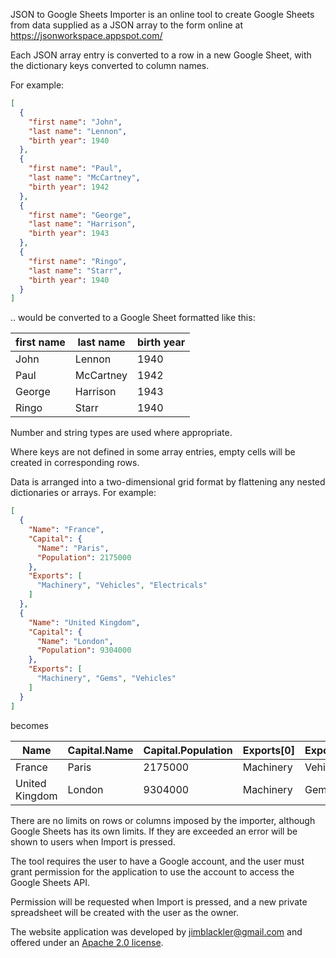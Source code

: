 JSON to Google Sheets Importer is an online tool to create Google Sheets from
data supplied as a JSON array to the form online at
https://jsonworkspace.appspot.com/

Each JSON array entry is converted to a row in a new Google Sheet, with the
dictionary keys converted to column names.

For example:

```json
[
  {
    "first name": "John",
    "last name": "Lennon",
    "birth year": 1940
  },
  {
    "first name": "Paul",
    "last name": "McCartney",
    "birth year": 1942
  },
  {
    "first name": "George",
    "last name": "Harrison",
    "birth year": 1943
  },
  {
    "first name": "Ringo",
    "last name": "Starr",
    "birth year": 1940
  }
]
```

.. would be converted to a Google Sheet formatted like this:

first name | last name | birth year
---------- | --------- | ----------
John       | Lennon    | 1940
Paul       | McCartney | 1942
George     | Harrison  | 1943
Ringo      | Starr     | 1940

Number and string types are used where appropriate.

Where keys are not defined in some array entries, empty cells will be created in
corresponding rows.

Data is arranged into a two-dimensional grid format by flattening any nested
dictionaries or arrays. For example:

```json
[
  {
    "Name": "France",
    "Capital": {
      "Name": "Paris",
      "Population": 2175000
    },
    "Exports": [
      "Machinery", "Vehicles", "Electricals"
    ]
  },
  {
    "Name": "United Kingdom",
    "Capital": {
      "Name": "London",
      "Population": 9304000
    },
    "Exports": [
      "Machinery", "Gems", "Vehicles"
    ]
  }
]
```

becomes

Name           | Capital.Name | Capital.Population | Exports\[0\] | Exports\[1\] | Exports\[2\]
-------------- | ------------ | ------------------ | ------------ | ------------ | ------------
France         | Paris        | 2175000            | Machinery    | Vehicles     | Electricals
United Kingdom | London       | 9304000            | Machinery    | Gems         | Vehicles

There are no limits on rows or columns imposed by the importer, although Google
Sheets has its own limits. If they are exceeded an error will be shown to users
when Import is pressed.

The tool requires the user to have a Google account, and the user must grant
permission for the application to use the account to access the Google Sheets
API.

Permission will be requested when Import is pressed, and a new private
spreadsheet will be created with the user as the owner.

The website application was developed by jimblackler@gmail.com and offered under
an [Apache 2.0 license](https://www.apache.org/licenses/LICENSE-2.0).
